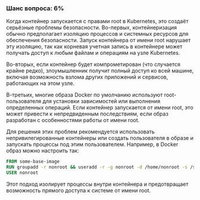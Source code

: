 ### Шанс вопроса: 6%

Когда контейнер запускается с правами root в Kubernetes, это создаёт серьёзные проблемы безопасности. Во-первых, контейнеризация обычно предполагает изоляцию процессов и системных ресурсов для обеспечения безопасности. Запуск контейнера от имени root нарушает эту изоляцию, так как корневая учетная запись в контейнере может получать доступ к любым файлам и операциям на узле Kubernetes.

Во-вторых, если контейнер будет компрометирован (что случается крайне редко), злоумышленник получит полный доступ ко всей машине, включая возможность взлома других приложений и сервисов, работающих на этом узле.

В-третьих, многие образа Docker по умолчанию используют root-пользователя для установки зависимостей или выполнения определенных операций. Если контейнер запускается от имени root, это может привести к непредвиденным последствиям, если образ разработан с особенностями работы от имени root.

Для решения этих проблем рекомендуется использовать непривилегированные контейнеры или создать пользователя в образе и запускать процессы под этим пользователем. Например, в Docker образ можно настроить так:

```dockerfile
FROM some-base-image
RUN groupadd -r nonroot && useradd -r -g nonroot -d /home/nonroot -s /sbin/nologin -c "Docker image non-root user" nonroot
USER nonroot
```

Этот подход изолирует процессы внутри контейнера и предотвращает возможность прямого доступа к системе от имени root.